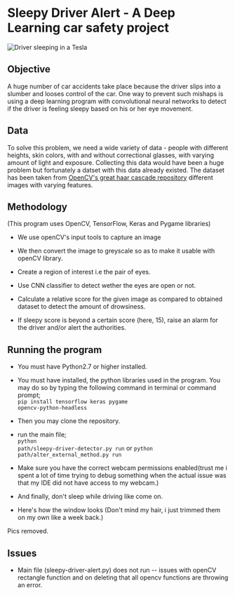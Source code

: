# Sleepy Driver Alert - A Deep Learning car safety project
![Driver sleeping in a Tesla](https://postmediadriving.files.wordpress.com/2019/01/tesla-sleeper.jpg)

## Objective
A huge number of car accidents take place because the driver slips into a slumber and looses control of the car. One way to prevent such mishaps is using a deep learning program with convolutional neural networks to detect if the driver is feeling sleepy based on his or her eye movement.

## Data
To solve this problem, we need a wide variety of data - people with different heights, skin colors, with and without correctional glasses, with varying amount of light and exposure. Collecting this data would have been a huge problem but fortunately a datset with this data already existed. The dataset has been taken from [OpenCV's great haar cascade repository](https://github.com/opencv/opencv/tree/master/data/haarcascades) different images with varying features. 

## Methodology
(This program uses OpenCV, TensorFlow, Keras and Pygame libraries)

- We use openCV's input tools to capture an image

- We then convert the image to greyscale so as to make it usable with openCV library.

- Create a region of interest i.e the pair of eyes. 

- Use CNN classifier to detect wether the eyes are open or not.

- Calculate a relative score for the given image as compared to obtained dataset to detect the amount of drowsiness.

- If sleepy score is beyond a certain score (here, 15), raise an alarm for the driver and/or alert the authorities.

## Running the program

- You must have Python2.7 or higher installed.

- You must have installed, the python libraries used in the program. You may do so by typing the following command in terminal or command prompt;<br><code>pip install tensorflow keras pygame opencv-python-headless</code>

- Then you may clone the repository. 

- run the main file;<br>
    <code>python path/sleepy-driver-detector.py run</code>
    or
    <code>python path/alter_external_method.py run</code>
    
- Make sure you have the correct webcam permissions enabled(trust me i spent a lot of time trying to debug something when the actual issue was that my IDE did not have access to my webcam.)

- And finally, don't sleep while driving like come on.

- Here's how the window looks (Don't mind my hair, i just trimmed them on my own like a week back.)

Pics removed.


## Issues

- Main file (sleepy-driver-alert.py) does not run -- issues with openCV rectangle function and on deleting that all opencv functions are throwing an error.
